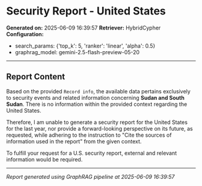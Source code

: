 # Security Report - United States

**Generated on:** 2025-06-09 16:39:57
**Retriever:** HybridCypher
**Configuration:**
- search_params: {'top_k': 5, 'ranker': 'linear', 'alpha': 0.5}
- graphrag_model: gemini-2.5-flash-preview-05-20

---

## Report Content

Based on the provided `Record info`, the available data pertains exclusively to security events and related information concerning **Sudan and South Sudan**. There is no information within the provided context regarding the United States.

Therefore, I am unable to generate a security report for the United States for the last year, nor provide a forward-looking perspective on its future, as requested, while adhering to the instruction to "Cite the sources of information used in the report" from the given context.

To fulfill your request for a U.S. security report, external and relevant information would be required.

---

*Report generated using GraphRAG pipeline at 2025-06-09 16:39:57*